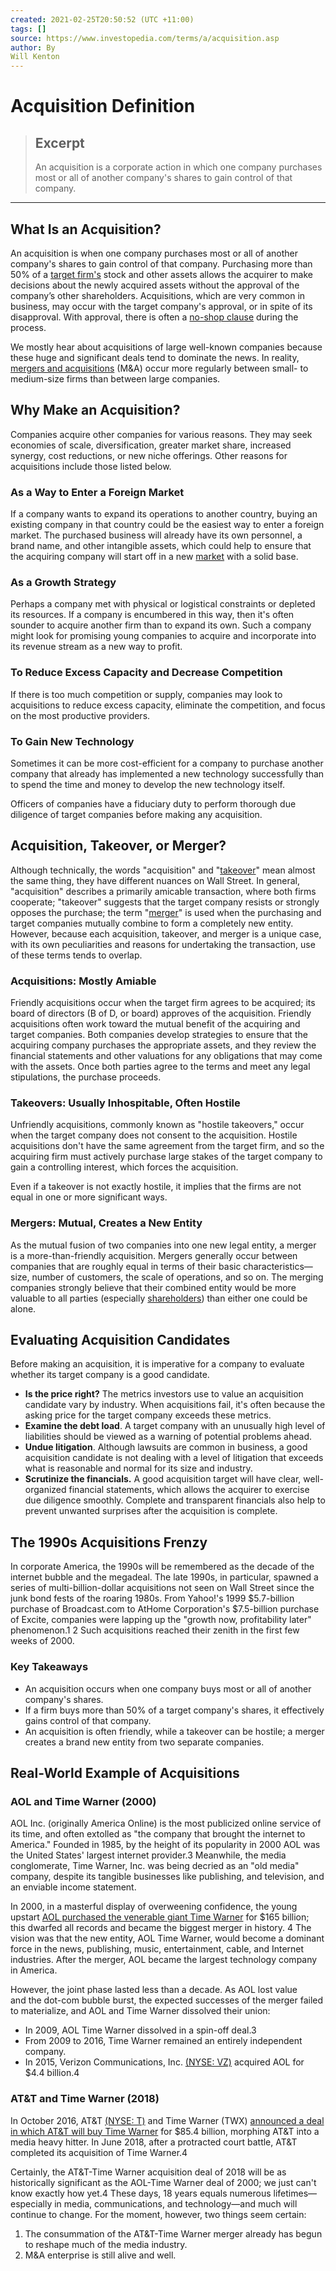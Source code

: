 ```yaml
---
created: 2021-02-25T20:50:52 (UTC +11:00)
tags: []
source: https://www.investopedia.com/terms/a/acquisition.asp
author: By
Will Kenton
---
```


# Acquisition Definition

> ## Excerpt
> An acquisition is a corporate action in which one company purchases most or all of another company's shares to gain control of that company.

---
## What Is an Acquisition?

An acquisition is when one company purchases most or all of another company's shares to gain control of that company. Purchasing more than 50% of a [target firm's](https://www.investopedia.com/terms/t/targetfirm.asp) stock and other assets allows the acquirer to make decisions about the newly acquired assets without the approval of the company’s other shareholders. Acquisitions, which are very common in business, may occur with the target company's approval, or in spite of its disapproval. With approval, there is often a [no-shop clause](https://www.investopedia.com/terms/n/no-shop-clause.asp) during the process.

We mostly hear about acquisitions of large well-known companies because these huge and significant deals tend to dominate the news. In reality, [mergers and acquisitions](https://www.investopedia.com/terms/m/mergersandacquisitions.asp) (M&A) occur more regularly between small- to medium-size firms than between large companies.

## Why Make an Acquisition?

Companies acquire other companies for various reasons. They may seek economies of scale, diversification, greater market share, increased synergy, cost reductions, or new niche offerings. Other reasons for acquisitions include those listed below.

### As a Way to Enter a Foreign Market

If a company wants to expand its operations to another country, buying an existing company in that country could be the easiest way to enter a foreign market. The purchased business will already have its own personnel, a brand name, and other intangible assets, which could help to ensure that the acquiring company will start off in a new [market](https://www.investopedia.com/ask/answers/042215/how-does-performance-stock-market-affect-individual-businesses.asp) with a solid base.

### As a Growth Strategy

Perhaps a company met with physical or logistical constraints or depleted its resources. If a company is encumbered in this way, then it's often sounder to acquire another firm than to expand its own. Such a company might look for promising young companies to acquire and incorporate into its revenue stream as a new way to profit.

### To Reduce Excess Capacity and Decrease Competition

If there is too much competition or supply, companies may look to acquisitions to reduce excess capacity, eliminate the competition, and focus on the most productive providers.

### To Gain New Technology

Sometimes it can be more cost-efficient for a company to purchase another company that already has implemented a new technology successfully than to spend the time and money to develop the new technology itself.

Officers of companies have a fiduciary duty to perform thorough due diligence of target companies before making any acquisition.

## Acquisition, Takeover, or Merger?

Although technically, the words "acquisition" and "[takeover](https://www.investopedia.com/terms/t/takeover.asp)" mean almost the same thing, they have different nuances on Wall Street. In general, "acquisition" describes a primarily amicable transaction, where both firms cooperate; "takeover" suggests that the target company resists or strongly opposes the purchase; the term "[merger](https://www.investopedia.com/ask/answers/043015/what-difference-between-accretive-and-dilutive-merger.asp)" is used when the purchasing and target companies mutually combine to form a completely new entity. However, because each acquisition, takeover, and merger is a unique case, with its own peculiarities and reasons for undertaking the transaction, use of these terms tends to overlap.

### Acquisitions: Mostly Amiable

Friendly acquisitions occur when the target firm agrees to be acquired; its board of directors (B of D, or board) approves of the acquisition. Friendly acquisitions often work toward the mutual benefit of the acquiring and target companies. Both companies develop strategies to ensure that the acquiring company purchases the appropriate assets, and they review the financial statements and other valuations for any obligations that may come with the assets. Once both parties agree to the terms and meet any legal stipulations, the purchase proceeds.

### Takeovers: Usually Inhospitable, Often Hostile

Unfriendly acquisitions, commonly known as "hostile takeovers," occur when the target company does not consent to the acquisition. Hostile acquisitions don't have the same agreement from the target firm, and so the acquiring firm must actively purchase large stakes of the target company to gain a controlling interest, which forces the acquisition.

Even if a takeover is not exactly hostile, it implies that the firms are not equal in one or more significant ways.

### Mergers: Mutual, Creates a New Entity

As the mutual fusion of two companies into one new legal entity, a merger is a more-than-friendly acquisition. Mergers generally occur between companies that are roughly equal in terms of their basic characteristics—size, number of customers, the scale of operations, and so on. The merging companies strongly believe that their combined entity would be more valuable to all parties (especially [shareholders](https://www.investopedia.com/ask/answers/203.asp)) than either one could be alone.

## Evaluating Acquisition Candidates

Before making an acquisition, it is imperative for a company to evaluate whether its target company is a good candidate.

-   **Is the price right?** The metrics investors use to value an acquisition candidate vary by industry. When acquisitions fail, it's often because the asking price for the target company exceeds these metrics.
-   **Examine the debt load**. A target company with an unusually high level of liabilities should be viewed as a warning of potential problems ahead.
-   **Undue litigation**. Although lawsuits are common in business, a good acquisition candidate is not dealing with a level of litigation that exceeds what is reasonable and normal for its size and industry.
-   **Scrutinize the financials.** A good acquisition target will have clear, well-organized financial statements, which allows the acquirer to exercise due diligence smoothly. Complete and transparent financials also help to prevent unwanted surprises after the acquisition is complete.

## The 1990s Acquisitions Frenzy

In corporate America, the 1990s will be remembered as the decade of the internet bubble and the megadeal. The late 1990s, in particular, spawned a series of multi-billion-dollar acquisitions not seen on Wall Street since the junk bond fests of the roaring 1980s. From Yahoo!'s 1999 $5.7-billion purchase of Broadcast.com to AtHome Corporation's $7.5-billion purchase of Excite, companies were lapping up the "growth now, profitability later" phenomenon.1 2 Such acquisitions reached their zenith in the first few weeks of 2000.

### Key Takeaways

-   An acquisition occurs when one company buys most or all of another company's shares.
-   If a firm buys more than 50% of a target company's shares, it effectively gains control of that company.
-   An acquisition is often friendly, while a takeover can be hostile; a merger creates a brand new entity from two separate companies.

## Real-World Example of Acquisitions

### AOL and Time Warner (2000)

AOL Inc. (originally America Online) is the most publicized online service of its time, and often extolled as "the company that brought the internet to America." Founded in 1985, by the height of its popularity in 2000 AOL was the United States' largest internet provider.3 Meanwhile, the media conglomerate, Time Warner, Inc. was being decried as an "old media" company, despite its tangible businesses like publishing, and television, and an enviable income statement.

In 2000, in a masterful display of overweening confidence, the young upstart [AOL purchased the venerable giant Time Warner](https://www.investopedia.com/investing/biggest-mergers-in-history/) for $165 billion; this dwarfed all records and became the biggest merger in history. 4 The vision was that the new entity, AOL Time Warner, would become a dominant force in the news, publishing, music, entertainment, cable, and Internet industries. After the merger, AOL became the largest technology company in America.

However, the joint phase lasted less than a decade. As AOL lost value and the dot-com bubble burst, the expected successes of the merger failed to materialize, and AOL and Time Warner dissolved their union:

-   In 2009, AOL Time Warner dissolved in a spin-off deal.3
-   From 2009 to 2016, Time Warner remained an entirely independent company. 
-   In 2015, Verizon Communications, Inc. [(NYSE: VZ)](https://www.investopedia.com/markets/quote?tvwidgetsymbol=vz) acquired AOL for $4.4 billion.4

### AT&T and Time Warner (2018)

In October 2016, AT&T [(NYSE: T)](https://www.investopedia.com/markets/quote?tvwidgetsymbol=t) and Time Warner (TWX) [announced a deal in which AT&T will buy Time Warner](https://www.investopedia.com/investing/att-and-time-warner-merger-case-what-you-need-know/) for $85.4 billion, morphing AT&T into a media heavy hitter. In June 2018, after a protracted court battle, AT&T completed its acquisition of Time Warner.4

Certainly, the AT&T-Time Warner acquisition deal of 2018 will be as historically significant as the AOL-Time Warner deal of 2000; we just can't know exactly how yet.4 These days, 18 years equals numerous lifetimes—especially in media, communications, and technology—and much will continue to change. For the moment, however, two things seem certain:

1.  The consummation of the AT&T-Time Warner merger already has begun to reshape much of the media industry.
2.  M&A enterprise is still alive and well.
